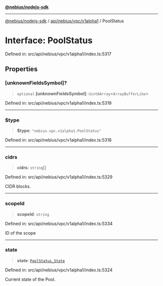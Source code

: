 [**@nebius/nodejs-sdk**](../../../../../README.md)

---

[@nebius/nodejs-sdk](../../../../../README.md) / [api/nebius/vpc/v1alpha1](../README.md) / PoolStatus

# Interface: PoolStatus

Defined in: src/api/nebius/vpc/v1alpha1/index.ts:5317

## Properties

### \[unknownFieldsSymbol\]?

> `optional` **\[unknownFieldsSymbol\]**: `Uint8Array`\<`ArrayBufferLike`\>

Defined in: src/api/nebius/vpc/v1alpha1/index.ts:5319

---

### $type

> **$type**: `"nebius.vpc.v1alpha1.PoolStatus"`

Defined in: src/api/nebius/vpc/v1alpha1/index.ts:5318

---

### cidrs

> **cidrs**: `string`[]

Defined in: src/api/nebius/vpc/v1alpha1/index.ts:5329

CIDR blocks.

---

### scopeId

> **scopeId**: `string`

Defined in: src/api/nebius/vpc/v1alpha1/index.ts:5334

ID of the scope

---

### state

> **state**: [`PoolStatus_State`](../type-aliases/PoolStatus_State.md)

Defined in: src/api/nebius/vpc/v1alpha1/index.ts:5324

Current state of the Pool.
